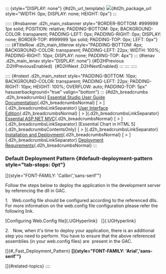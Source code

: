 ::: {style="DISPLAY: none"}
[](ms-xhelp:///?Id=d2h_url_template){#d2h_url_template} ![](!package_url!){#d2h_package_url style="WIDTH: 0px; DISPLAY: none; HEIGHT: 0px"}
:::

::::: {#nsbanner .d2h_main_nsbanner style="BORDER-BOTTOM: #999999 1px solid; POSITION: relative; PADDING-BOTTOM: 0px; BACKGROUND-COLOR: transparent; PADDING-LEFT: 0px; PADDING-RIGHT: 0px; DISPLAY: none; BORDER-TOP: #999999 1px solid; PADDING-TOP: 0px; LEFT: 0px"}
:::: {#TitleRow .d2h_main_titlerow style="PADDING-BOTTOM: 4px; BACKGROUND-COLOR: transparent; PADDING-LEFT: 22px; WIDTH: 100%; PADDING-RIGHT: 10px; DISPLAY: none; PADDING-TOP: 4px"}
::: {#ienav .d2h_main_ienav style="DISPLAY: none"}
[](ms-xhelp:///?Id=0ad8ed6b-e711-4bd7-8220-57fbe21b0520){#D2HPrevious .D2HPreviousEnabled}  [](ms-xhelp:///?Id=a34d9dbb-1e3e-4890-8bec-6e4368fe20e7){#D2HNext .D2HNextEnabled}
:::
::::
:::::

:::: {#nstext .d2h_main_nstext style="PADDING-BOTTOM: 10px; BACKGROUND-COLOR: transparent; PADDING-LEFT: 22px; PADDING-RIGHT: 10px; HEIGHT: 100%; OVERFLOW: auto; PADDING-TOP: 5px" hasuserbackground="true" valign="bottom"}
::: {#d2h_breadcrumbs .d2h_breadcrumbs}
[Essential Studio User Guide Documentation](ms-xhelp:///?Id=12457748-09e3-4d74-a240-8e049cedf030){.d2h_breadcrumbsNormal} [ \> ]{.d2h_breadcrumbsLinkSeparator} [User Interface Edition](ms-xhelp:///?Id=c29296b7-531c-413b-a0ec-488ca1f7f669){.d2h_breadcrumbsNormal} [ \> ]{.d2h_breadcrumbsLinkSeparator} [Essential ASP.NET MVC](ms-xhelp:///?Id=4b14e7d1-65c4-4f67-b1aa-2c37709905a5){.d2h_breadcrumbsNormal} [ \> ]{.d2h_breadcrumbsLinkSeparator} [Essential Chart in HTML 5]{.d2h_breadcrumbsContentsOnly} [ \> ]{.d2h_breadcrumbsLinkSeparator} [Installation and Deployment](ms-xhelp:///?Id=7bf30603-8f1c-4b85-a33c-79d985a28d31){.d2h_breadcrumbsNormal} [ \> ]{.d2h_breadcrumbsLinkSeparator} [Deployment Requirements](ms-xhelp:///?Id=0ad8ed6b-e711-4bd7-8220-57fbe21b0520){.d2h_breadcrumbsNormal}
:::

### Default Deployment Pattern {#default-deployment-pattern style="tab-stops: 0pt"}

[]{style="FONT-FAMILY: 'Calibri','sans-serif'"} 

Follow the steps below to deploy the application in the development server by referencing the dll in GAC.

1.   Web.config file should be configured according to the referenced dlls. For more information on the web.config file configuration please refer the following link.

[Configuring Web.Config file]{.UGHyperlink}   []{.UGHyperlink}

2.   Now, when it\'s time to deploy your application, there is an additional step you need to perform. You have to ensure that the above referenced assemblies (in your web.config files) are  present in the GAC.

[]{#_Fast_Deployment_Pattern} **[]{style="FONT-FAMILY: 'Arial','sans-serif'"}**  

[]{#related-topics}
::::
